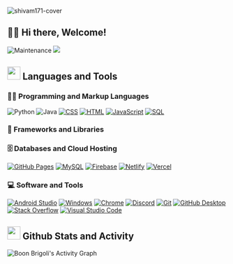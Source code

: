 ![shivam171-cover](https://github.com/Shivam171/Shivam171/assets/66107248/e660224b-261e-42ab-af67-fe1384c642b5)

## 👋🏼 Hi there, Welcome!



![Maintenance](https://img.shields.io/badge/Maintained%3F-yes-green.svg) ![](https://komarev.com/ghpvc/?username=Brigoliboon&label=Profile%20views&color=0e75b6&style=flat) 

## <a href="#"><img src="https://media.tenor.com/GocCvG7hs78AAAAi/rocket-joypixels.gif" height="30"></a> Languages and Tools
  <h3>👨‍💻 Programming and Markup Languages</h3>
  <p>
      <img alt="Python" src="https://img.shields.io/badge/Python-14354C.svg?logo=python&logoColor=white">
      <img alt="Java" src="https://custom-icon-badges.demolab.com/badge/Java-007396.svg?logo=java&logoColor=white">
      <!-- <img alt="C#" src="https://custom-icon-badges.demolab.com/badge/C%23-68217A.svg?logo=cs2&logoColor=white"> -->
      <a href="#"><img alt="CSS" src="https://img.shields.io/badge/CSS-ffffff.svg?logo=css3&logoColor=blue"></a>
      <!-- <img alt="Google Apps Script" src="https://custom-icon-badges.demolab.com/badge/Google%20Apps%20Script-02569B.svg?logo=gs&logoColor=white"> -->
      <a href="#"><img alt="HTML" src="https://img.shields.io/badge/HTML-ffffff.svg?logo=html5&logoColor=blue"></a>
      <a href="#"><img alt="JavaScript" src="https://img.shields.io/badge/JavaScript-ffffff.svg?logo=javascript&logoColor=blue"></a>
      <!-- <a href="#"><img alt="TypeScript" src="https://img.shields.io/badge/TypeScript-ffffff.svg?logo=typescript&logoColor=blue"></a> -->
      <!-- <img alt="LaTeX" src="https://img.shields.io/badge/LaTeX-008080.svg?logo=LaTeX&logoColor=white"> -->
      <!-- <a href="#"><img alt="Markdown" src="https://img.shields.io/badge/Markdown-ffffff.svg?logo=markdown&logoColor=blue"></a> -->
      <a href="#"><img alt="SQL" src="https://custom-icon-badges.demolab.com/badge/SQL-ffffff.svg?logo=database&logoColor=blue"></a>
      <!-- <img alt="PHP" src="https://img.shields.io/badge/PHP-777BB4.svg?logo=php&logoColor=white"> -->
      <!-- <img alt="Prolog" src="https://custom-icon-badges.demolab.com/badge/Prolog-E61B23.svg?logo=swi-prolog&logoColor=white"> -->
      <!-- <img alt="R" src="https://img.shields.io/badge/R-276DC3.svg?logo=r&logoColor=white"> -->
      <!-- <img alt="Scratch" src="https://img.shields.io/badge/Scratch-4D97FF.svg?logo=scratch&logoColor=white"> -->
  </p>
  
  <h3>🧰 Frameworks and Libraries</h3>
  
  <p>
    
  </p>

  <h3>🗄️ Databases and Cloud Hosting</h3>

  <p>
      <a href="#"><img alt="GitHub Pages" src="https://img.shields.io/badge/GitHub%20Pages-ffffff.svg?logo=github&logoColor=blue"></a>
      <a href="#"><img alt="MySQL" src="https://img.shields.io/badge/MySQL-ffffff.svg?logo=mysql&logoColor=blue"></a>
      <a href="#"><img alt="Firebase" src="https://img.shields.io/badge/Firebase-ffffff.svg?logo=firebase&logoColor=blue""></a>
      <a href="#"><img alt="Netlify" src="https://img.shields.io/badge/Netlify-ffffff.svg?logo=Netlify&logoColor=blue"></a>
      <a href="#"><img alt="Vercel" src="https://img.shields.io/badge/Vercel-ffffff.svg?logo=vercel&logoColor=blue"></a>
  </p>

  <h3>💻 Software and Tools</h3>

  <p>
      <a href="#"><img alt="Android Studio" src="https://img.shields.io/badge/Android%20Studio-008678.svg?logo=android-studio&logoColor=white"></a>
<!--       <a href="#"><img alt="Linux Mint" src="https://img.shields.io/badge/Linux%20Mint-ffffff.svg?logo=linux-mint&logoColor=blue"></a> -->
      <a href="#"><img alt="Windows" src="https://img.shields.io/badge/Windows-ffffff.svg?logo=windows&logoColor=blue"></a>
<!--       <a href="#"><img alt="Audacity" src="https://img.shields.io/badge/-Audacity-ffffff?logo=audacity&logoColor=blue"></a> -->
      <!-- <a href="#"><img alt="Bitwarden" src="https://img.shields.io/badge/-Bitwarden-175DDC?logo=bitwarden&logoColor=white"></a> -->
<!--       <a href="#"><img alt="Brave" src="https://img.shields.io/badge/-Brave-ffffff?logo=brave&logoColor=blue"></a> -->
      <a href="#"><img alt="Chrome" src="https://img.shields.io/badge/Google%20Chrome-ffffff?logo=GoogleChrome&logoColor=blue"></a>
      <!-- <a href="#"><img alt="Construct 3" src="https://img.shields.io/badge/Construct%203-00b56a.svg?logo=construct-3&logoColor=white"></a> -->
<!--       <a href="#"><img alt="Dark Reader" src="https://img.shields.io/badge/-Dark%20Reader-ffffff?logo=dark-reader&logoColor=blue"></a> -->
      <!-- <a href="#"><img alt="Dbeaver" src="https://custom-icon-badges.demolab.com/badge/-Dbeaver-372923?logo=dbeaver-mono&logoColor=white"></a> -->
      <a href="#"><img alt="Discord" src="https://img.shields.io/badge/-Discord-ffffff.svg?logo=discord&logoColor=blue"></a>
      <a href="#"><img alt="Git" src="https://img.shields.io/badge/Git-ffffff.svg?logo=git&logoColor=blue"></a>
      <a href="#"><img alt="GitHub Desktop" src="https://img.shields.io/badge/GitHub%20Desktop-8034A9.svg?logo=github&logoColor=white"></a>
<!--       <a href="#"><img alt="Adobe Photoshop" src="https://img.shields.io/badge/adobe%20photoshop-ffffff.svg?logo=adobe%20photoshop&logoColor=blue"></a> -->
      <!-- <a href="#"><img alt="Jupyter" src="https://img.shields.io/badge/Jupyter-F37626.svg?logo=Jupyter&logoColor=white"></a> -->
<!--       <a href="#"><img alt="OBS Studio" src="https://img.shields.io/badge/-OBS-ffffff?logo=obs-studio&logoColor=blue"></a> -->
<!--       <a href="#"><img alt="Photopea" src="https://img.shields.io/badge/Photopea-ffffff?logo=photopea&logoColor=blue"></a> -->
<!--       <a href="#"><img alt="Postman" src="https://img.shields.io/badge/Postman-ffffff?logo=postman&logoColor=blue"></a> -->
      <!-- <a href="#"><img alt="SonarLint" src="https://img.shields.io/badge/-SonarLint-CB2029?logo=sonarlint&logoColor=white"></a> -->
      <a href="#"><img alt="Stack Overflow" src="https://img.shields.io/badge/-Stack%20Overflow-ffffff?logo=stack-overflow&logoColor=blue"></a>
      <a href="#"><img alt="Visual Studio Code" src="https://img.shields.io/badge/Visual%20Studio%20Code-ffffff.svg?logo=visual-studio-code&logoColor=blue"></a>
  </p>

## <a href="#"><img src="https://emojis.slackmojis.com/emojis/images/1643515314/13343/trophy.gif?1643515314" height="30"></a> Github Stats and Activity
<img alt="Boon Brigoli's Activity Graph" src="https://github-readme-activity-graph.vercel.app/graph/?username=Brigoliboon&bg_color=1F222E&color=F8D866&line=F85D7F&point=FFFFFF&hide_border=true" />
